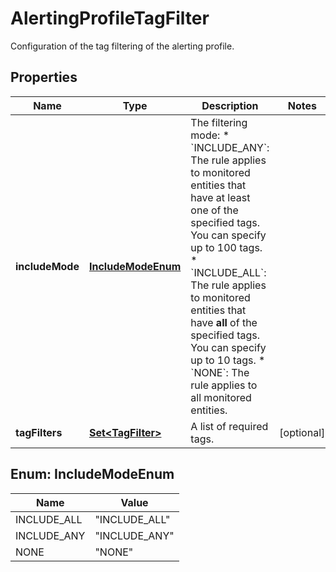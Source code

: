 

# AlertingProfileTagFilter

Configuration of the tag filtering of the alerting profile.

## Properties

| Name | Type | Description | Notes |
|------------ | ------------- | ------------- | -------------|
|**includeMode** | [**IncludeModeEnum**](#IncludeModeEnum) | The filtering mode:  * &#x60;INCLUDE_ANY&#x60;: The rule applies to monitored entities that have at least one of the specified tags. You can specify up to 100 tags.  * &#x60;INCLUDE_ALL&#x60;: The rule applies to monitored entities that have **all** of the specified tags. You can specify up to 10 tags.  * &#x60;NONE&#x60;: The rule applies to all monitored entities. |  |
|**tagFilters** | [**Set&lt;TagFilter&gt;**](TagFilter.md) | A list of required tags. |  [optional] |



## Enum: IncludeModeEnum

| Name | Value |
|---- | -----|
| INCLUDE_ALL | &quot;INCLUDE_ALL&quot; |
| INCLUDE_ANY | &quot;INCLUDE_ANY&quot; |
| NONE | &quot;NONE&quot; |



